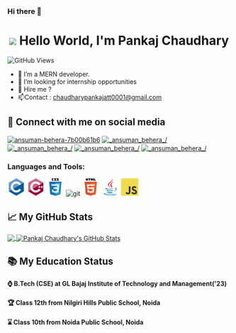 ### Hi there 👋

<h1 align="center"><img src="https://emojis.slackmojis.com/emojis/images/1531849430/4246/blob-sunglasses.gif?1531849430" width="30"/> Hello World, I'm Pankaj Chaudhary</h1>

![GitHub Views](https://komarev.com/ghpvc/?username=ipankajchaudhary&color=0e75b6)

- 🔭 I’m a MERN developer.
- 🤔 I’m looking for internship opportunities
- 💬 Hire me ? 
- 📫Contact : chaudharypankajatt0001@gmail.com


## 📲 Connect with me on social media 

  <a href="https://www.linkedin.com/in/pankaj-chaudhary-067b041a6/" target="blank"><img align="center" src="https://raw.githubusercontent.com/rahuldkjain/github-profile-readme-generator/master/src/images/icons/Social/linked-in-alt.svg" alt="ansuman-behera-7b00b61b6" height="30" width="40" /></a>
  <a href="https://github.com/ipankajchaudhary" target="blank"><img align="center" src="https://raw.githubusercontent.com/rahuldkjain/github-profile-readme-generator/master/src/images/icons/Social/github.svg" alt="_ansuman_behera_/" height="30" width="40" /></a>
  <a href="https://leetcode.com/i_pankaj/" target="blank"><img align="center" src="https://raw.githubusercontent.com/rahuldkjain/github-profile-readme-generator/master/src/images/icons/Social/leet-code.svg" alt="_ansuman_behera_/" height="30" width="40" /></a>
   <a href="https://www.hackerrank.com/chaudharypankaj1" target="blank"><img align="center" src="https://raw.githubusercontent.com/rahuldkjain/github-profile-readme-generator/master/src/images/icons/Social/hackerrank.svg" alt="_ansuman_behera_/" height="30" width="40" /></a>
   <a href="https://www.instagram.com/i_pankajchaudhary" target="blank"><img align="center" src="https://raw.githubusercontent.com/rahuldkjain/github-profile-readme-generator/master/src/images/icons/Social/instagram.svg" alt="_ansuman_behera_/" height="30" width="40" /></a>

  

<h3 align="left">Languages and Tools:</h3>
<p align="left"> <img src="https://raw.githubusercontent.com/devicons/devicon/master/icons/c/c-original.svg" alt="c" width="40" height="40"/> <img src="https://raw.githubusercontent.com/devicons/devicon/master/icons/cplusplus/cplusplus-original.svg" alt="cplusplus" width="40" height="40"/> <img src="https://raw.githubusercontent.com/devicons/devicon/master/icons/css3/css3-original-wordmark.svg" alt="css3" width="40" height="40"/> <img src="https://www.vectorlogo.zone/logos/git-scm/git-scm-icon.svg" alt="git" width="40" height="40"/> <img src="https://raw.githubusercontent.com/devicons/devicon/master/icons/html5/html5-original-wordmark.svg" alt="html5" width="40" height="40"/> <img src="https://raw.githubusercontent.com/devicons/devicon/master/icons/java/java-original.svg" alt="java" width="40" height="40"/>  <img src="https://raw.githubusercontent.com/devicons/devicon/master/icons/javascript/javascript-original.svg" alt="javascript" width="40" height="40"/>  </p>



## &#x1f4c8; My GitHub Stats

<a href="https://github.com/ipankajchaudhary">
  <img align="center" src="https://github-readme-stats.vercel.app/api/top-langs/?username=ipankajchaudhary&title_color=ffffff&text_color=c9cacc&icon_color=2bbc8a&bg_color=1d1f21&layout=compact" />
</a>

<a href="https://github.com/ipankajchaudhary">
  <img align="center" src="https://github-readme-stats.vercel.app/api?username=ipankajchaudhary&show_icons=true" alt="Pankaj Chaudhary's GitHub Stats" />
</a>


## 📚 My Education Status


<h4>⌚ B.Tech (CSE) at GL Bajaj Institute of Technology and Management('23) </h4>
<h4>🏆 Class 12th from Nilgiri Hills Public School, Noida</h4>
<h4>⌛ Class 10th from Noida Public School, Noida</h4>
